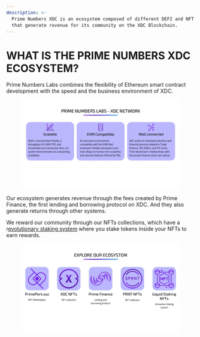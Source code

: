 ```yaml
---
description: >-
  Prime Numbers XDC is an ecosystem composed of different DEFI and NFT protocols
  that generate revenue for its community on the XDC Blockchain.
---
```


# WHAT IS THE PRIME NUMBERS XDC ECOSYSTEM?

Prime Numbers Labs combines the flexibility of Ethereum smart contract development with the speed and the business environment of XDC.

<figure><img src="../../.gitbook/assets/3.jpg" alt=""><figcaption></figcaption></figure>

Our ecosystem generates revenue through the fees created by Prime Finance, the first lending and borrowing protocol on XDC. And they also generate returns through other systems.

We reward our community through our NFTs collections, which have a r[evolutionary staking system](https://medium.com/@PrimeNumbersFi/prnt-staking-nft-mechanics-fdea8f7d44e1) where you stake tokens inside your NFTs to earn rewards.



<figure><img src="../../.gitbook/assets/4.jpg" alt=""><figcaption></figcaption></figure>



